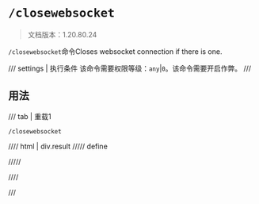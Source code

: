# `/closewebsocket`

> 文档版本：1.20.80.24

`/closewebsocket`命令Closes websocket connection if there is one.

/// settings | 执行条件
该命令需要权限等级：`any`|`0`。该命令需要开启作弊。
///

## 用法

/// tab | 重载1
```mcfunction
/closewebsocket
```

//// html | div.result
///// define

/////

////

///
